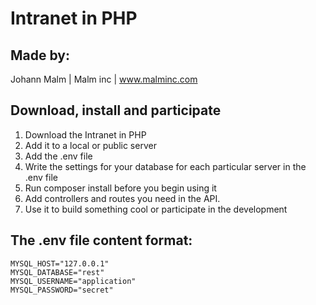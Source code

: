 # Intranet in PHP

## Made by:
Johann Malm | Malm inc | www.malminc.com

## Download, install and participate
1. Download the Intranet in PHP
2. Add it to a local or public server
3. Add the .env file
4. Write the settings for your database for each particular server in the .env file
5. Run composer install before you begin using it
6. Add controllers and routes you need in the API.
7. Use it to build something cool or participate in the development

## The .env file content format:
```
MYSQL_HOST="127.0.0.1"
MYSQL_DATABASE="rest"
MYSQL_USERNAME="application"
MYSQL_PASSWORD="secret"
```
